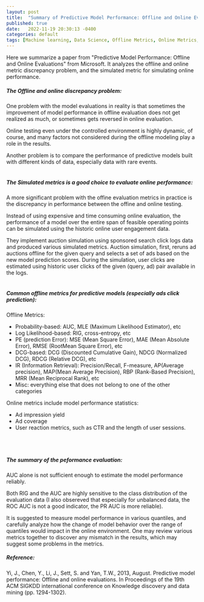 ```yaml
---
layout: post
title:  "Summary of Predictive Model Performance: Offline and Online Evaluations"
published: true
date:   2022-11-19 20:30:13 -0400
categories: default
tags: [Machine learning, Data Science, Offline Metrics, Online Metrics, Predictive Models, Ads, CTR]
---
```


Here we summarize a paper from "Predictive Model Performance: Offline and Online Evaluations" from Microsoft. It analyzes the offline and online metric discrepancy problem, and the simulated metric for simulating online performance.

##### The Offline and online discrepancy problem:

One problem with the model evaluations in reality is that sometimes the improvement of model performance in offline evaluation does not get realized as much, or sometimes gets reversed in online evaluation.

Online testing even under the controlled environment is highly dynamic, of course, and many factors not considered during the offline modeling play a role in the results.

Another problem is to compare the performance of predictive models built with different kinds of data, especially data with rare events.
<br />
<br />

##### The Simulated metrics is a good choice to evaluate online performance:

A more significant problem with the offine evaluation metrics in practice is the discrepancy in performance between the offine and online testing.

Instead of using expensive and time consuming online evaluation, the performance of a model over the entire span
of feasible operating points can be simulated using the historic online user engagement data.

They implement auction simulation using sponsored search click logs data and produced various simulated metrics. Auction simulation, first, reruns ad auctions offline for the given query and selects a set of ads based on the new model prediction scores. During the simulation, user clicks are estimated using historic user clicks of the given (query, ad) pair available in the logs.
<br />
<br />


##### Common offline metrics for predictive models (especially ads click prediction):

Offline Metrics:

* Probability-based: AUC, MLE (Maximum Likelihood Estimator), etc
* Log Likelihood-based: RIG, cross-entropy, etc
* PE (prediction Error): MSE (Mean Square Error), MAE (Mean Absolute Error), RMSE (RootMean Square Error), etc
* DCG-based: DCG (Discounted Cumulative Gain), NDCG (Normalized DCG), RDCG (Relative DCG), etc
* IR (Information Retrieval): Precision/Recall, F-measure, AP(Average precision), MAP(Mean Average Precision), RBP (Rank-Based Precision), MRR (Mean Reciprocal Rank), etc
* Misc: everything else that does not belong to one of the other categories

Online metrics include model performance statistics:

* Ad impression yield
* Ad coverage
* User reaction metrics, such as CTR and the length of user sessions.
<br />
<br />


##### The summary of the peformance evaluation:

AUC alone is not sufficient enough to estimate the model performance reliably.

Both RIG and the AUC are highly sensitive to the class distribution of the evaluation data (I also obsereved that especially for unbalanced data, the ROC AUC is not a good indicator, the PR AUC is more reliable).

It is suggested to measure model performance in various quantiles, and carefully analyze how the change
of model behavior over the range of quantiles would impact in the online environment. One may review
various metrics together to discover any mismatch in the results, which may suggest some problems in the
metrics.

##### Reference:

Yi, J., Chen, Y., Li, J., Sett, S. and Yan, T.W., 2013, August. Predictive model performance: Offline and online evaluations. In Proceedings of the 19th ACM SIGKDD international conference on Knowledge discovery and data mining (pp. 1294-1302).